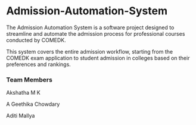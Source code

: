 # Admission-Automation-System

The Admission Automation System is a software project designed to streamline and automate the admission process for professional courses conducted by COMEDK. 

This system covers the entire admission workflow, starting from the COMEDK exam application to student admission in colleges based on their preferences and rankings.

### Team Members

Akshatha M K

A Geethika Chowdary

Aditi Mallya
